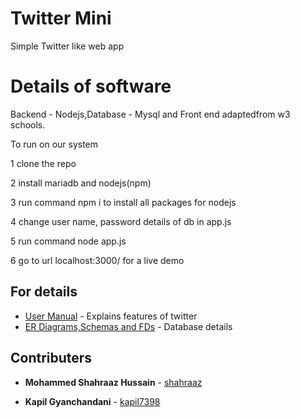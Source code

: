 # Twitter Mini

Simple Twitter like web app

# Details of software

Backend - Nodejs,Database - Mysql and Front end adaptedfrom w3 schools.

To run on our system 

1 clone the repo

2 install mariadb and nodejs(npm)

3 run command npm i to install all packages for nodejs

4 change user name, password details of db in app.js

5 run command node app.js

6 go to url localhost:3000/ for a live demo

## For details

* [User Manual](https://github.com/Shahraaz/Twitter-Mini/blob/master/Twitter%20Mini%20User%20Manual.pdf) - Explains features of twitter
* [ER Diagrams,Schemas and FDs](https://github.com/Shahraaz/Twitter-Mini/blob/master/ER%20Diagrams%2CSchemas%20and%20FDs.pdf) - Database details

## Contributers

* **Mohammed Shahraaz Hussain** - [shahraaz](https://github.com/Shahraaz)

* **Kapil Gyanchandani** - [kapil7398](https://github.com/kapil7398)
